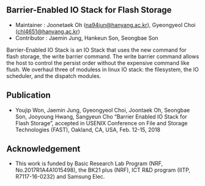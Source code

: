 Barrier-Enabled IO Stack for Flash Storage
-----
* Maintainer : Joonetaek Oh (na94jun@hanyang.ac.kr), Gyeongyeol Choi (chl4651@hanyang.ac.kr)
* Contributor : Jaemin Jung, Hankeun Son, Seongbae Son

Barrier-Enabled IO Stack is an IO Stack that uses the new command for flash storage, the write barrier command.
The write barrier command allows the host to control the persist order without the expensive command like flush.
We overhaul three of moduless in linux IO stack: the filesystem, the IO scheduler, and the dispatch modules.

Publication
-----
* Youjip Won, Jaemin Jung, Gyeongyeol Choi, Joontaek Oh, Seongbae Son, Jooyoung Hwang, Sangyeun Cho “Barrier Enabled IO Stack for Flash Storage”, accepted in USENIX Conference on File and Storage Technologies (FAST), Oakland, CA, USA, Feb. 12-15, 2018

Acknowledgement
-----
* This work is funded by Basic Research Lab Program (NRF, No.2017R1A4A1015498), the BK21 plus (NRF), ICT R&D program (IITP, R7117-16-0232) and Samsung Elec.
